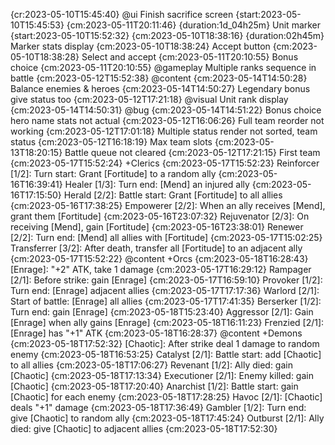 
{cr:2023-05-10T15:45:40} @ui Finish sacrifice screen {start:2023-05-10T15:45:53} {cm:2023-05-11T20:11:46} {duration:1d_04h25m}
    Unit marker {start:2023-05-10T15:52:32} {cm:2023-05-10T18:38:16} {duration:02h45m}
    Marker stats display {cm:2023-05-10T18:38:24}
    Accept button {cm:2023-05-10T18:38:28}
    Select and accept {cm:2023-05-11T20:10:55}
    Bonus choice {cm:2023-05-11T20:10:55}
@gameplay Multiple ranks sequence in battle {cm:2023-05-12T15:52:38}
@content {cm:2023-05-14T14:50:28}
    Balance enemies & heroes {cm:2023-05-14T14:50:27}
    Legendary bonus give status too {cm:2023-05-12T17:21:18}
@visual Unit rank display {cm:2023-05-14T14:50:31}
@bug {cm:2023-05-14T14:51:22}
    Bonus choice hero name stats not actual {cm:2023-05-12T16:06:26}
    Full team reorder not working {cm:2023-05-12T17:01:18}
    Multiple status render not sorted, team status {cm:2023-05-12T16:18:19}
    Max team slots {cm:2023-05-13T18:20:15}
    Battle queue not cleared {cm:2023-05-12T17:21:15}
First team {cm:2023-05-17T15:52:24}
    +Clerics {cm:2023-05-17T15:52:23}
        Reinforcer [1/2]: Turn start: Grant [Fortitude] to a random ally {cm:2023-05-16T16:39:41}
        Healer [1/3]: Turn end: [Mend] an injured ally {cm:2023-05-16T17:15:50}
        Herald [2/2]: Battle start: Grant [Fortitude] to all allies {cm:2023-05-16T17:38:25}
        Empowerer [2/2]: When an ally receives [Mend], grant them [Fortitude] {cm:2023-05-16T23:07:32}
        Rejuvenator [2/3]: On receiving [Mend], gain [Fortitude] {cm:2023-05-16T23:38:01}
        Renewer [2/2]: Turn end: [Mend] all allies with [Fortitude] {cm:2023-05-17T15:02:25}
        Transferrer [3/2]: After death, transfer all [Fortitude] to an adjacent ally {cm:2023-05-17T15:52:22}
@content +Orcs {cm:2023-05-18T16:28:43}
    [Enrage]: "+2" ATK, take 1 damage {cm:2023-05-17T16:29:12}
    Rampager [2/1]: Before strike: gain [Enrage] {cm:2023-05-17T16:59:10}
    Provoker [1/2]: Turn end: [Enrage] adjacent allies {cm:2023-05-17T17:17:36}
    Warlord [2/1]: Start of battle: [Enrage] all allies {cm:2023-05-17T17:41:35}
    Berserker [1/2]: Turn end: gain [Enrage] {cm:2023-05-18T15:23:40}
    Aggressor [2/1]: Gain [Enrage] when ally gains [Enrage] {cm:2023-05-18T16:11:23}
    Frenzied [2/1]: [Enrage] has "+1" ATK {cm:2023-05-18T16:28:37}
@content +Demons {cm:2023-05-18T17:52:32}
    [Chaotic]: After strike deal 1 damage to random enemy {cm:2023-05-18T16:53:25}
    Catalyst [2/1]: Battle start: add [Chaotic] to all allies {cm:2023-05-18T17:06:27}
    Revenant [1/2]: Ally died: gain [Chaotic] {cm:2023-05-18T17:13:34}
    Executioner [2/1]: Enemy killed: gain [Chaotic] {cm:2023-05-18T17:20:40}
    Anarchist [1/2]: Battle start: gain [Chaotic] for each enemy {cm:2023-05-18T17:28:25}
    Havoc [2/1]: [Chaotic] deals "+1" damage {cm:2023-05-18T17:36:49}
    Gambler [1/2]: Turn end: give [Chaotic] to random ally {cm:2023-05-18T17:45:24}
    Outburst [2/1]: Ally died: give [Chaotic] to adjacent allies {cm:2023-05-18T17:52:30}